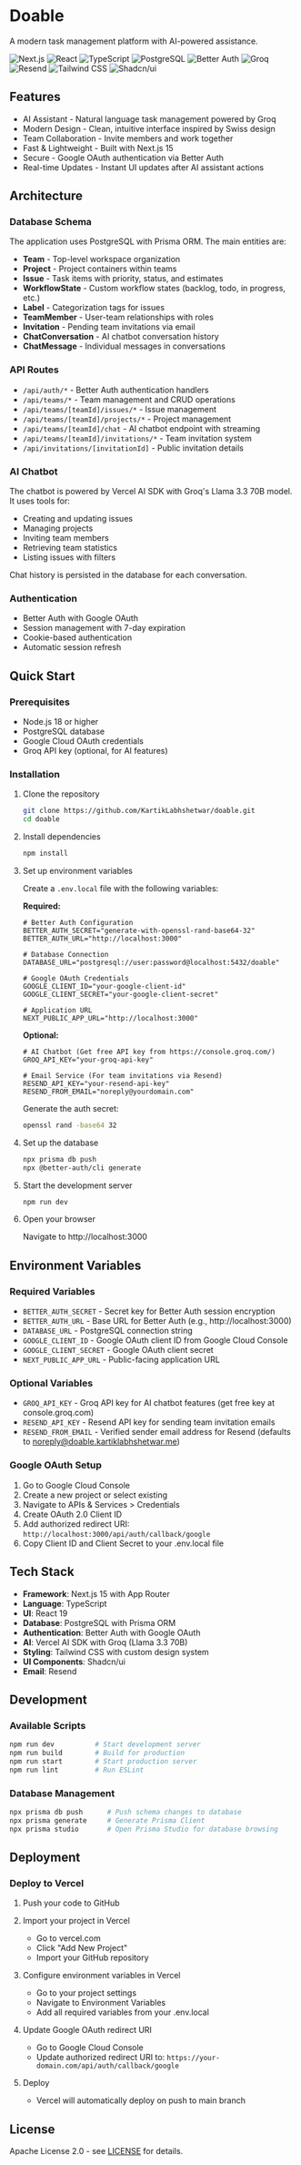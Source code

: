 # Doable

A modern task management platform with AI-powered assistance.

![Next.js](https://img.shields.io/badge/Next.js-15-black)
![React](https://img.shields.io/badge/React-19-blue)
![TypeScript](https://img.shields.io/badge/TypeScript-5-blue)
![PostgreSQL](https://img.shields.io/badge/PostgreSQL-16-blue)
![Better Auth](https://img.shields.io/badge/Better%20Auth-1.3.32-blue)
![Groq](https://img.shields.io/badge/Groq-0.34.0-blue)
![Resend](https://img.shields.io/badge/Resend-6.3.0-blue)
![Tailwind CSS](https://img.shields.io/badge/Tailwind%20CSS-3.4.1-blue)
![Shadcn/ui](https://img.shields.io/badge/Shadcn/ui-1.15.15-blue)

## Features

- AI Assistant - Natural language task management powered by Groq
- Modern Design - Clean, intuitive interface inspired by Swiss design
- Team Collaboration - Invite members and work together
- Fast & Lightweight - Built with Next.js 15
- Secure - Google OAuth authentication via Better Auth
- Real-time Updates - Instant UI updates after AI assistant actions

## Architecture

### Database Schema

The application uses PostgreSQL with Prisma ORM. The main entities are:

- **Team** - Top-level workspace organization
- **Project** - Project containers within teams
- **Issue** - Task items with priority, status, and estimates
- **WorkflowState** - Custom workflow states (backlog, todo, in progress, etc.)
- **Label** - Categorization tags for issues
- **TeamMember** - User-team relationships with roles
- **Invitation** - Pending team invitations via email
- **ChatConversation** - AI chatbot conversation history
- **ChatMessage** - Individual messages in conversations

### API Routes

- `/api/auth/*` - Better Auth authentication handlers
- `/api/teams/*` - Team management and CRUD operations
- `/api/teams/[teamId]/issues/*` - Issue management
- `/api/teams/[teamId]/projects/*` - Project management
- `/api/teams/[teamId]/chat` - AI chatbot endpoint with streaming
- `/api/teams/[teamId]/invitations/*` - Team invitation system
- `/api/invitations/[invitationId]` - Public invitation details

### AI Chatbot

The chatbot is powered by Vercel AI SDK with Groq's Llama 3.3 70B model. It uses tools for:
- Creating and updating issues
- Managing projects
- Inviting team members
- Retrieving team statistics
- Listing issues with filters

Chat history is persisted in the database for each conversation.

### Authentication

- Better Auth with Google OAuth
- Session management with 7-day expiration
- Cookie-based authentication
- Automatic session refresh

## Quick Start

### Prerequisites

- Node.js 18 or higher
- PostgreSQL database
- Google Cloud OAuth credentials
- Groq API key (optional, for AI features)

### Installation

1. Clone the repository
   ```bash
   git clone https://github.com/KartikLabhshetwar/doable.git
   cd doable
   ```

2. Install dependencies
   ```bash
   npm install
   ```

3. Set up environment variables

   Create a `.env.local` file with the following variables:

   **Required:**
   ```env
   # Better Auth Configuration
   BETTER_AUTH_SECRET="generate-with-openssl-rand-base64-32"
   BETTER_AUTH_URL="http://localhost:3000"
   
   # Database Connection
   DATABASE_URL="postgresql://user:password@localhost:5432/doable"
   
   # Google OAuth Credentials
   GOOGLE_CLIENT_ID="your-google-client-id"
   GOOGLE_CLIENT_SECRET="your-google-client-secret"
   
   # Application URL
   NEXT_PUBLIC_APP_URL="http://localhost:3000"
   ```

   **Optional:**
   ```env
   # AI Chatbot (Get free API key from https://console.groq.com/)
   GROQ_API_KEY="your-groq-api-key"
   
   # Email Service (For team invitations via Resend)
   RESEND_API_KEY="your-resend-api-key"
   RESEND_FROM_EMAIL="noreply@yourdomain.com"
   ```

   Generate the auth secret:
   ```bash
   openssl rand -base64 32
   ```

4. Set up the database
   ```bash
   npx prisma db push
   npx @better-auth/cli generate
   ```

5. Start the development server
   ```bash
   npm run dev
   ```

6. Open your browser

   Navigate to http://localhost:3000

## Environment Variables

### Required Variables

- `BETTER_AUTH_SECRET` - Secret key for Better Auth session encryption
- `BETTER_AUTH_URL` - Base URL for Better Auth (e.g., http://localhost:3000)
- `DATABASE_URL` - PostgreSQL connection string
- `GOOGLE_CLIENT_ID` - Google OAuth client ID from Google Cloud Console
- `GOOGLE_CLIENT_SECRET` - Google OAuth client secret
- `NEXT_PUBLIC_APP_URL` - Public-facing application URL

### Optional Variables

- `GROQ_API_KEY` - Groq API key for AI chatbot features (get free key at console.groq.com)
- `RESEND_API_KEY` - Resend API key for sending team invitation emails
- `RESEND_FROM_EMAIL` - Verified sender email address for Resend (defaults to noreply@doable.kartiklabhshetwar.me)

### Google OAuth Setup

1. Go to Google Cloud Console
2. Create a new project or select existing
3. Navigate to APIs & Services > Credentials
4. Create OAuth 2.0 Client ID
5. Add authorized redirect URI: `http://localhost:3000/api/auth/callback/google`
6. Copy Client ID and Client Secret to your .env.local file

## Tech Stack

- **Framework**: Next.js 15 with App Router
- **Language**: TypeScript
- **UI**: React 19
- **Database**: PostgreSQL with Prisma ORM
- **Authentication**: Better Auth with Google OAuth
- **AI**: Vercel AI SDK with Groq (Llama 3.3 70B)
- **Styling**: Tailwind CSS with custom design system
- **UI Components**: Shadcn/ui
- **Email**: Resend

## Development

### Available Scripts

```bash
npm run dev          # Start development server
npm run build        # Build for production
npm run start        # Start production server
npm run lint         # Run ESLint
```

### Database Management

```bash
npx prisma db push      # Push schema changes to database
npx prisma generate     # Generate Prisma Client
npx prisma studio       # Open Prisma Studio for database browsing
```

## Deployment

### Deploy to Vercel

1. Push your code to GitHub

2. Import your project in Vercel
   - Go to vercel.com
   - Click "Add New Project"
   - Import your GitHub repository

3. Configure environment variables in Vercel
   - Go to your project settings
   - Navigate to Environment Variables
   - Add all required variables from your .env.local

4. Update Google OAuth redirect URI
   - Go to Google Cloud Console
   - Update authorized redirect URI to: `https://your-domain.com/api/auth/callback/google`

5. Deploy
   - Vercel will automatically deploy on push to main branch

## License

Apache License 2.0 - see [LICENSE](LICENSE) for details.
